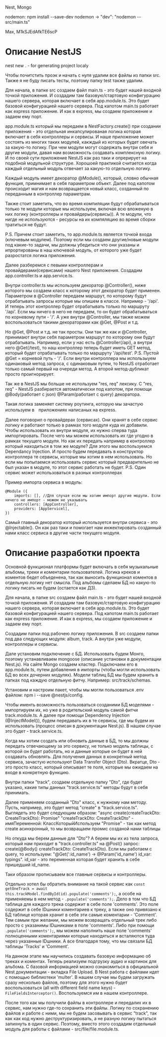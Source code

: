 Nest, Mongo 

nodemon: npm install --save-dev nodemon -> "dev": "nodemon -- src/main.ts"

Max, M1kSJEdAfkTE6scP

# Описание NestJS
nest new . - for generating project localy

Чтобы почитстить проэк и начать с нуля удалим все файлы из папки src. Также я не буду писать тесты, поэтому папку test также удалим.

Для начала, в папке src создаем файл main.ts - это будет нашей входной точкой приложения. И создадим там базовую/стартовую конфигурацию нашего сервера, которая включает в себя app.module.ts. Это будет базовой конфигурацией нашего сервера. Под капотом main.ts работает как express приложение. И как в express, мы создаем приложение и задаем ему порт.

app.module.ts который мы передаем в NestFactory.create() при создании приложения - это отдельная инкапсулированая логика которая включает в себя контроллеры и сервисы. И наше приложение может состоять из многих таких модулей, какждый из которых будет овечать за какую-то логику. При чем модули могут содержать внутри себя и другие модули, давая нам возможность создавать комплексную логику. И по своей сути приложение NestJS как раз таки и опрерирует на подобной модульной структуре. Хорошоей практикой считается когда каждый отдельный модуль отвечает за какую-то отдельную логику.

Каждый модуль имеет декоратор @Module(), который, словно обычная функция, примнимает в себя параметром объект. Далее под капотом происходит магия и нам возвращается новый класс, созданный по переданным в контроллер параметрам.

Также стоит заметить, что во время компиляции будут обрабатываться только те модули которые мы используем, включая всю вложеную в них логику (контроллеры и провайдеры(сервисы)). А те модули, что нигде не используются - ресурсы на их компяляцию во время сборки тратиться не будут.

P.S. Причем стоит заметить, то app.module.ts является точкой входа (ключевым модулем). Поэтому если мы создаем другие/новые модули под какие-то задачи, мы должны убедиться что они указаны и ипрортированы в наш ключевой модуль, от которого уже будет разростатся логика приложения. 

Далее разберемся с певыми контроллерам и провайдерами(сервисами) нашего Nest приложения. Создадим app.controller.ts и app.service.ts.

Внутри controller.ts мы используем декоратор @Controller(), ниже которого мы создаем класс к которому этот декоратор будет применен. Параметром в @Controller передаем маршрут, по которому будут отрабатывать запросы которые мы опишем в классе. Например - '/api'. И теперь этот контроллер будет отрабатывать только по маршруту '/api'. Если мы ничего в него не передаем, то он будет обрабатываться по корневому пути - '/'. А уже внутри @Controller, мы также можем воспользоваться такими декораторами как @Get, @Post и т.д.

Но @Get, @Post и т.д. не так просты. Они так же как и @Controller, принимают внутри себя параметром маршрут по которому они будут отрабатывать. Например, если у нас есть @Controller(/api), а внутри него @Get(/test), то наш контроллер теперь будет иметь GET метод, который будет отрабатывать только по маршруту '/api/test'. P.S. Пустой @Get = корневой путь - '/'.
Если внутри контроллера мы использыуем одинаковый метод запроса, с одинаковым путем, то NestJS отработает только самый первый на очереди метод. А второй метод-дубликат просто проигнорирует.

Так же в NestJS мы больше не используем "res, req" лексику. С "res, req" - NestJS разбирается автоматически под капотом, при помощи @Body(работает с json) @Param(работает с query) декоратора.

Такая логика заменяет систему роутинга, которую мы зачастую используем в　приложениях написаных на express.

Далее поговорил о провайдерах (сервисах). Они хранят в себе сервис логику и работают только в рамках того модуля куда их добавили. Чтобы использовать их внутри модуля, их нужно сперва туда импортировать. После чего мы можем использовать их где угодно в рамках текущего модуля. Но как их передать например в контроллер который находиться в том же модуле? Для этого мы воспользуемся Dependancy Injection. И просто будем передавать в конструктор контроллера те сервисы, которые мы хотим в нем использовать. Но если мы попытаемся использовать сервис который предварительно не был указан в модуле, то этот сервис работать не будет. P.S. Один сервис может использоваться в разных контроллерах
 
Пример импорта сервиса в модуль:
```
@Module ({
    imports: [], //Для случая если мы хотим импорт другие модули. Если ничего не импорт - можем не указывать 
    controllers: [AppController],
    providers: [AppServicel], 
})
```

Самый главный декоратор который используется внутри сервиса - это @Injectable(). Он как раз таки и помогает нам инжектировать созданный нами класс сервиса в другие части текущего модуля.

# Описание разработки проекта
Основной функционал платформы будет включать в себя музыкальные альбомы, треки и коментарии пользователей. Логика креков и коментов бедет объеденена, так как выносить функционал коментов в отдельную логику нет смысла. Под альбомы сделаем БД но какую-то логику писать не будем (остается как ДЗ).

Для начала, в папке src создаем файл main.ts - это будет нашей входной точкой приложения. И создадим там базовую/стартовую конфигурацию нашего сервера, которая включает в себя app.module.ts. Это будет базовой конфигурацией нашего сервера. Под капотом main.ts работает как express приложение. И как в express, мы создаем приложение и задаем ему порт.

Создадим папки под рабочею логику приложения. В src создаем папки под два следующих модуля: album, track. А внутри уже модули, контроллеры и сервисы.

Дале установим подключение c БД. Использовать будем Монго, поэтому устанавливаем mongoose (описание установки в документации Nest.js). На сайте Mongo создаем кластер. Подключаем его в app.module.ts, путем добавления в импорты (чтобы могли использовать БД во всех дочерних модулях). Модели таблиц БД мы будем хранить в папках под каждую отдельную фитчу. Например: src/track/schemas.

Установим и настроим пакет, чтобы мы могли пользоваться .env файлом: npm i --save @nestjs/config.

Чтобы именть возможность пользоваться созданими БД моделями - импортируем их, но уже в родительский модуль самой фитчи track.module.ts. А далее при помощи Dependency Injection (@InjectModel()), будем передавать их в те сервисы, где мы будем их использовать (процесс описан в документации Nest.js). В нашем случае это будет - track.service.ts.

Когда мы хотим создать или обновить данные в БД, то мы должны передать отвечающему за это сервису, не только модель таблицы, с которой он будет работать, но и данные которые он будет в ней создавать обновлять. Для получения данных в конкретный метод сервиса, зачастую используют Data Transfer Object (Dto). Вкратце, Dto - это просто класс, который описывает те поля, которые мы ожидаем на входе в конкретную функцию.

Внутри папки "track", создаем отдельную папку "Dto", где будет указано, какие типы данных "track.service.ts" методы будут в себя принимать.

Далее применяем созданный "Dto" класс, к нужному нам методу. Пусть, например, это будет метод "create" в "track.service.ts". Выглядеть это будет следующим образом:
"async create(createTrackDto: CreateTrackDto): Promise<Track>"
"createTrackDto: CreateTrackDto" - имяПеременной: КлассКоторыйИспользуем
"Promise<Track>" - так как метод create асинхронный, то мы возвращаем промис созданой нами таблицы

Но откуда мы берем данные для "Dto"? А берем мы их из тела запроса, который нам приходит в "track.controller.ts" на @Post() запрос: create(@Body() createTrackDto: CreateTrackDto).
Если мы работаем с query, то используем: "@Get(':id_name') -> @Param('id_name') id_var: typings". id_var - это переменная которая будет хранить в себе пришедший id_name.

Таки образом прописываем все главные сервисы и контроллеры.

Отдельно хотел бы обратить внимание на такой сервис как `const getOneTrack = await this.trackModel.findById(id).populate('comments');`, а особе на применяемы в нем метод - `.populate('comments');`. Дело в том что БД таблица для каждого трека содержит в себе поле 'comments'. Это поле содержит в себе IDшники коментариев к треку, а также оно привязано к БД таблице которая хранит в себе эти самые коментарии - 'Comment'. Тем самым при желании, мы можем возвращать отдельный трек либо просто с указанимы IDшниками в поле 'comments'. Либо при помощи `.populate('comments');`, мы можем наполнить наше поле 'comments' полноценными коментариями которые находяться и всталяются туда через указанные IDшники. А все благодаря тому, что мы связали БД таблицы 'Tracks' и 'Comment'.

На данном этапе мы научились создавать базовую информацию об треках и коментах. Теперь реализуем подгрузку аудио и картинок для альбома. С базовой информацией можно ознакомиться в официальной Nest документации - вкладка File Upload. В Nest работа с файлами идет с помощью библиотеки 'multer'. В нашем случае мы будем загружать сразу несколько файлов, поэтому для этого нужно будет воспользоваться (all with different field name keys) - `FileFieldsInterceptor()`. Воспользуемся им в нашем контроллере.

После того как мы получили файлы в контроллере и передалих их в сервис, нам нужно где-то сохранить эти файлы. Логику по сохранению файлов и работе с ними, мы не будем засовывать в сервис "track", так как как код нужно деструктуризировать, а не разную логику пытаться запихнуть в один сервис. Поэтому, вместо этого создадим отдельный модуль для работы с файлами - src/file/file.module.ts.